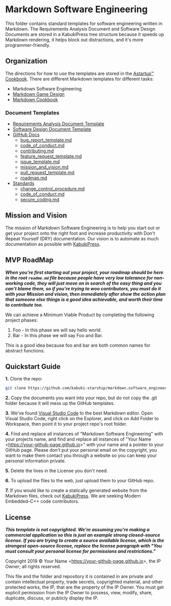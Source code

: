 # Markdown Software Engineering

This folder contains standard templates for software engineering written in Markdown. The Requirements Analysis Document and Software Design Documents are stored in a KabukiPress tree structure because it speeds up Markdown rendering, it helps block out distractions, and it's more programmer-friendly.

## Organization

 The directions for how to use the templates are stored in the [Astartup™ Cookbook](https://github.com/kabuki-starship/Astartup™.cookbook/tree/master/getting_started/markdown). There are different Markdown templates for different tasks:

* Markdown Software Engineering
* [Markdown Game Design](https://github.com/kabuki-starship/markdown.game_dev)
* [Markdown Cookbook](https://github.com/kabuki-starship/markdown.cookbook)

### Document Templates

* [Requirements Analysis Document Template](./rad/readme.md)
* [Software Design Document Template](./sdd/readme.md)
* [GitHub Docs](./docs/readme.md)
  * [bug_report_template.md](./docs/bug_report_template.md)
  * [code_of_conduct.md](./docs/code_of_conduct.md)
  * [contributing.md](./docs/contributing.md)
  * [feature_request_template.md](./docs/feature_request_template.md)
  * [issue_template.md](./docs/issue_template.md)
  * [mission_and_vision.md](./docs/mission_and_vision.md)
  * [pull_request_template.md](./docs/pull_request_template.md)
  * [roadmap.md](./docs/roadmap.md)
* [Standards](./standards/readme.md)
  * [change_control_procedure.md](./standards/change_control_procedure.md)
  * [code_of_conduct.md](./standards/code_of_conduct.md)
  * [secure_coding.md](./standards/secure_coding.md)

## Mission and Vision

The mission of Markdown Software Engineering is to help you start out or get your project onto the right foot and increase productivity with Don't Repeat Yourself (DRY) documentation. Our vision is to automate as much documentation as possible with [KabukiPress](https://github.com/kabuki-starship/kabuki.press).

## MVP RoadMap

***When you're first starting out your project, your roadmap should be here in the root `readme.md` file because people have very low tolerance for non-working code, they will just move on in search of the easy thing and you can't blame them, so if you're trying to woo contributors, you must do it with your Mission and vision, then immediately after show the action plan that someone else things is a good idea achievable, and worth their time to contribute too.***

We can achieve a Minimum Viable Product by completing the following project phases:

1. Foo - In this phase we will say hello world.
1. Bar - In this phase we will say Foo and Bar.

This is a good idea because foo and bar are both common names for abstract functions.

## Quickstart Guide

**1.** Clone the repo:

```BASH
git clone https://github.com/kabuki-starship/markdown.software_engineering.git
```

**2.** Copy the documents you want into your repo, but do not copy the .git folder because it will mess up the GitHub templates.

**3.** We've found [Visual Studio Code](code.visualstudio.com) to the best Markdown editor. Open Visual Studio Code, right click on the Explorer, and click on Add Folder to Workspace, then point it to your project repo's root folder.

**4.** Find and replace all instances of "Markdown Software Engineering" with your projects name, and find and replace all instances of "Your Name <<https://your-github-page.github.io>>" with your name and a pointer to your GitHub page. Please don't put your personal email on the copyright, you want to make them contact you through a website so you can keep your personal information private.

**5.** Delete the lines in the License you don't need.

**6.** To upload the files to the web, just upload them to your GitHub repo.

**7.** If you would like to create a statically generated website from the Markdown files, check out [KabukiPress](https://github.com/kabuki-starship/kabukipress). We are seeking Modern Embedded-C++ code contributors.

## License

***This template is not copyrighted. We're assuming you're making a commercial application so this is just an example strong closed-source license. If you are trying to create a source available license, which is the strongest open-source license, replace the license paragraph with "You must consult your personal license for permissions and restrictions."***

Copyright 2019 © Your Name <<https://your-github-page.github.io>>, the IP Owner; all rights reserved.

This file and the folder and repository it is contained in are private and contain intellectual property, trade secrets, copyrighted material, and other protected works, the IP, that are the property of the IP Owner. You must get explicit permission from the IP Owner to possess, view, modify, share, duplicate, discuss, or publicly display the IP.
